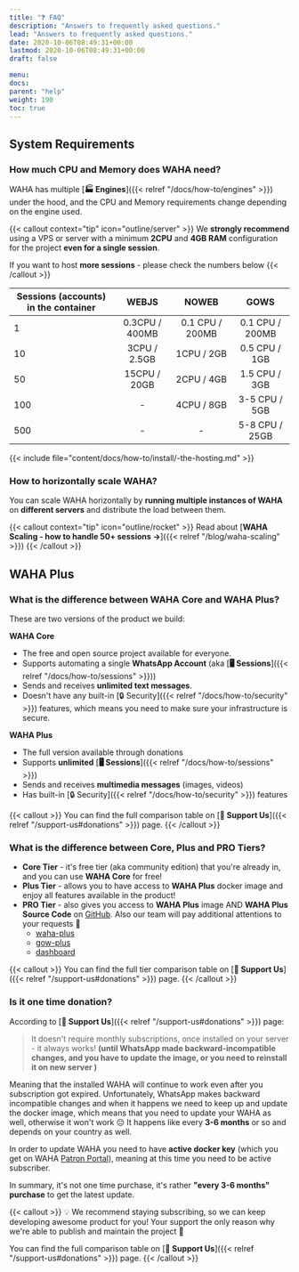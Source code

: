 ```yaml
---
title: "❓ FAQ"
description: "Answers to frequently asked questions."
lead: "Answers to frequently asked questions."
date: 2020-10-06T08:49:31+00:00
lastmod: 2020-10-06T08:49:31+00:00
draft: false

menu:
docs:
parent: "help"
weight: 190
toc: true
---
```


## System Requirements
### How much CPU and Memory does WAHA need?

WAHA has multiple [**🏭 Engines**]({{< relref "/docs/how-to/engines" >}}) under the hood, and the CPU and Memory requirements change depending on the engine used.

{{< callout context="tip" icon="outline/server" >}}
We **strongly recommend** using a VPS or server with a minimum **2CPU** and **4GB RAM** configuration for the project **even for a single session**.

If you want to host **more sessions** - please check the numbers below
{{< /callout >}}


| Sessions (accounts) in the container |    **WEBJS**    |    **NOWEB**    |    **GOWS**     |
|--------------------------------------|:---------------:|:---------------:|:---------------:|
| 1                                    | 0.3CPU  / 400MB | 0.1 CPU / 200MB | 0.1 CPU / 200MB |
| 10                                   |  3CPU / 2.5GB   |   1CPU / 2GB    |  0.5 CPU / 1GB  |
| 50                                   |  15CPU / 20GB   |   2CPU / 4GB    |  1.5 CPU / 3GB  |               
| 100                                  |        -        |   4CPU / 8GB    |  3-5 CPU / 5GB  | 
| 500                                  |        -        |        -        | 5-8 CPU / 25GB  |     

{{< include file="content/docs/how-to/install/-the-hosting.md" >}}

### How to horizontally scale WAHA?
You can scale WAHA horizontally by **running multiple instances of WAHA** on **different servers**
and distribute the load between them.

{{< callout context="tip" icon="outline/rocket" >}}
Read about [**WAHA Scaling - how to handle 50+ sessions ->**]({{< relref "/blog/waha-scaling" >}})
{{< /callout >}}

## WAHA Plus
### What is the difference between WAHA Core and WAHA Plus?

These are two versions of the product we build:

**WAHA Core** 
- The free and open source project available for everyone. 
- Supports automating a single **WhatsApp Account** (aka [**🖥️ Sessions**]({{< relref "/docs/how-to/sessions" >}}))
- Sends and receives **unlimited text messages**.
- Doesn't have any built-in [🔒 Security]({{< relref "/docs/how-to/security" >}}) features, 
which means you need to make sure your infrastructure is secure.

**WAHA Plus**
- The full version available through donations
- Supports **unlimited** [**🖥️ Sessions**]({{< relref "/docs/how-to/sessions" >}})
- Sends and receives **multimedia messages** (images, videos)
- Has built-in [🔒 Security]({{< relref "/docs/how-to/security" >}}) features

{{< callout >}}
You can find the full comparison table on [**🎁 Support Us**]({{< relref "/support-us#donations" >}}) page.
{{< /callout >}}

### What is the difference between Core, Plus and PRO Tiers?

- **Core Tier** - it's free tier (aka community edition) that you're already in, and you can use **WAHA Core** for free!
- **Plus Tier** - allows you to have access to **WAHA Plus** docker image and enjoy all features available in the product!
- **PRO Tier** - also gives you access to **WAHA Plus** image AND **WAHA Plus Source Code** on [GitHub](https://github.com/devlikeapro/waha-plus). Also our team will pay additional attentions to your requests 🫶
  - [waha-plus](https://github.com/devlikeapro/waha-plus)
  - [gow-plus](https://github.com/devlikeapro/gows-plus)
  - [dashboard](https://github.com/devlikeapro/waha-hub)

{{< callout >}}
You can find the full tier comparison table on [**🎁 Support Us**]({{< relref "/support-us#donations" >}}) page.
{{< /callout >}}


### Is it one time donation?

According to [**🎁 Support Us**]({{< relref "/support-us#donations" >}}) page:
> It doesn't require monthly subscriptions, once installed on your server - it always works!
> **(until WhatsApp made backward-incompatible changes, and you have to update the image, or you need to reinstall it on new server )**

Meaning that the installed WAHA will continue to work even after you subscription got expired. 
Unfortunately, WhatsApp makes backward incompatible changes and when it happens we need to keep up and update the docker image, 
which means that you need to update your WAHA as well, otherwise it won't work 😔
It happens like every **3-6 months** or so and depends on your country as well.

In order to update WAHA you need to have **active docker key** 
(which you get on WAHA [Patron Portal](https://portal.devlike.pro)), meaning at this time you need to be active subscriber.

In summary, it's not one time purchase, it's rather **"every 3-6 months" purchase** to get the latest update.


{{< callout >}}
💡 We recommend staying subscribing, so we can keep developing awesome product for you!
Your support the only reason why we're able to publish and maintain the project 🫶

You can find the full comparison table on [**🎁 Support Us**]({{< relref "/support-us#donations" >}}) page.
{{< /callout >}}

